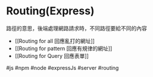 # Routing(Express)
路徑的意思，後端處理網路請求時，不同路徑要給不同的內容

- [[Routing for all 回應亂打的網址]]
- [[Routing for pattern 回應有規律的網址]]
- [[Routing for Query 回應表單]]


#js #npm #node #expressJs #server #routing 